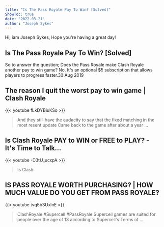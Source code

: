 ```yaml
---
title: "Is The Pass Royale Pay To Win? [Solved]"
ShowToc: true 
date: "2022-03-21"
author: "Joseph Sykes" 
---
```


Hi, iam Joseph Sykes, Hope you're having a great day!
## Is The Pass Royale Pay To Win? [Solved]
So to answer the question; Does the Pass Royale make Clash Royale another pay to win game? No. It's an optional $5 subscription that allows players to progress faster.30 Aug 2019

## The reason I quit the worst pay to win game | Clash Royale
{{< youtube fLkDYBiuKSo >}}
>And they still have the audacity to say that the fixed matching in the most resent update Came back to the game after about a year ...

## Is Clash Royale PAY to WIN or FREE to PLAY? - It's Time to Talk...
{{< youtube -D3tU_ucxpA >}}
>Is Clash 

## IS PASS ROYALE WORTH PURCHASING? | HOW MUCH VALUE DO YOU GET FROM PASS ROYALE?
{{< youtube tvq5b3UxlnE >}}
>ClashRoyale #Supercell #PassRoyale Supercell games are suited for people over the age of 13 according to Supercell's Terms of ...

